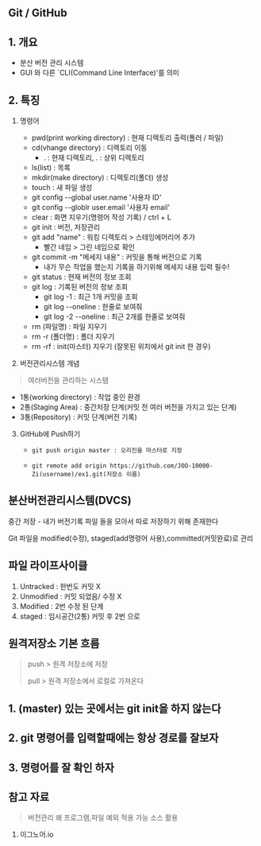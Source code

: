 ## Git / GitHub

## 1. 개요

- 분산 버전 관리 시스템
- GUI 와 다른 `CLI(Command Line Interface)'를 의미

## 2. 특징

1. 명령어
   
   - pwd(print working directory) : 현재 디렉토리 출력(폴러 / 파일)
   - cd(vhange directory) : 디렉토리 이동
     - . : 현재 디렉토리, . : 상위 디렉토리
   - ls(list) : 목록
   - mkdir(make directory) : 디렉토리(폴더) 생성
   - touch : 새 파일 생성
   - git config --global user.name '사용자 ID'
   - git config --globlr user.email '사용자 email'
   - clear : 화면 지우기(명령어 작성 기록) / ctrl + L
   - git init : 버전, 저장관리
   - git add "name" : 워킹 디렉토리 > 스테잉에어리어 추가
     - 빨간 네임 > 그린 네임으로 확인
   - git commit -m "메세지 내용" : 커밋을 통해 버전으로 기록
     - 내가 무슨 작업을 했는지 기록을 하기위해 메세지 내용 입력 필수!
   - git status : 현재 버전의 정보 조회
   - git log : 기록된 버전의 정보 조회
     - git log -1 : 최근 1개 커밋을 조회
     - git log  --oneline : 한줄로 보여줘
     - git log -2 --oneline : 최근 2개를 한줄로 보여줘
   - rm (파일명) : 파일 지우기
   - rm -r (폴더명) : 폴더 지우기
   - rm -rf : init(마스터) 지우기 (잘못된 위치에서 git init 한 경우)

2. 버전관리시스템 개념

> 여러버전을 관리하는 시스템

- 1통(working directory) : 작업 중인 환경
- 2통(Staging Area) : 중간저장 단계(커밋 전 여러 버전을 가지고 있는 단계)
- 3통(Repository) : 커밋 단계(버전 기록)
3. GitHub에 Push하기
   
   - ```
     git push origin master : 오리진을 마스터로 지정
     ```
   
   - ```
     git remote add origin https://github.com/JOO-10000-Zi(username)/ex1.git(저장소 이름)
     ```

## 분산버전관리시스템(DVCS)

중간 저장 - 내가 버전기록 파일 들을 모아서 따로 저장하기 위해 존재한다

Git 파일을 modified(수정), staged(add명령어 사용),committed(커밋완료)로 관리

## 파일 라이프사이클

1. Untracked : 한번도 커밋 X
2. Unmodified : 커밋 되었음/ 수정 X
3. Modified : 2번 수정 된 단계
4. staged : 임시공간(2통) 커밋 후 2번 으로

## 원격저장소 기본 흐름

> push > 원격 저장소에 저장
> 
> pull > 원격 저장소에서 로컬로 가져온다

## 1. (master) 있는 곳에서는 git init을 하지 않는다

## 2. git 명령어를 입력할때에는 항상 경로를 잘보자

## 3. 명령어를 잘 확인 하자

## 참고 자료

> 버전관리 왜 프로그램,파일 예외 적용 가능 소스 활용

1. 이그노어.io
